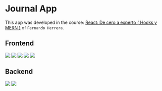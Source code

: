 # Journal App
This app was developed in the course: [React: De cero a experto ( Hooks y MERN )](https://www.udemy.com/course/react-cero-experto/) of `Fernando Herrera`.

## Frontend
<a href="https://react.dev"><img src="https://img.shields.io/badge/ReactJS-20232A?style=for-the-badge&logo=react&logoColor=61DAFB"/></a>
<a href="https://reactrouter.com/en/main"><img src="https://img.shields.io/badge/React_Router-CA4245?style=for-the-badge&logo=react-router&logoColor=white"/></a>
<a href="https://redux-toolkit.js.org"><img src="https://img.shields.io/badge/Redux TOOLKIT-593D88?style=for-the-badge&logo=redux&logoColor=white"/></a>
<a href="https://vitejs.dev"><img src="https://img.shields.io/badge/Vite-B73BFE?style=for-the-badge&logo=vite&logoColor=FFD62E"/></a>
<a href="https://mui.com"><img src="https://img.shields.io/badge/Material%20UI-007FFF?style=for-the-badge&logo=mui&logoColor=white"/></a>

## Backend
<a href="https://firebase.google.com"><img src="https://img.shields.io/badge/firebase-ffca28?style=for-the-badge&logo=firebase&logoColor=black"/></a>
<a href="https://firebase.google.com"><img src="https://img.shields.io/badge/Cloudinary-3448C5?style=for-the-badge&logo=Cloudinary&logoColor=white"/></a>
